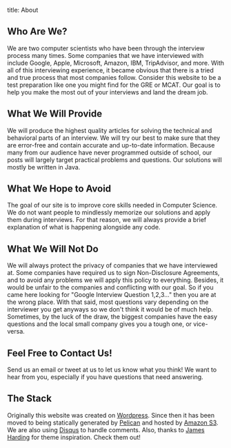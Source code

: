 title: About

<h2>Who Are We?</h2>
<p>We are two computer scientists who have been through the interview process many times.  Some companies that we have interviewed with include Google, Apple, Microsoft, Amazon, IBM, TripAdvisor, and more.  With all of this interviewing experience, it became obvious that there is a tried and true process that most companies follow.  Consider this website to be a test preparation like one you might find for the GRE or MCAT.  Our goal is to help you make the most out of your interviews and land the dream job.</p>

<h2>What We Will Provide</h2>
<p>We will produce the highest quality articles for solving the technical and behavioral parts of an interview.  We will try our best to make sure that they are error-free and contain accurate and up-to-date information.  Because many from our audience have never programmed outside of school, our posts will largely target practical problems and questions.  Our solutions will mostly be written in Java.</p>

<h2>What We Hope to Avoid</h2>
<p>The goal of our site is to improve core skills needed in Computer Science.  We do not want people to mindlessly memorize our solutions and apply them during interviews.  For that reason, we will always provide a brief explanation of what is happening alongside any code.</p>

<h2>What We Will Not Do</h2>
<p>We will always protect the privacy of companies that we have interviewed at.  Some companies have required us to sign Non-Disclosure Agreements, and to avoid any problems we will apply this policy to everything.  Besides, it would be unfair to the companies and conflicting with our goal.  So if you came here looking for "Google Interview Question 1,2,3..." then you are at the wrong place.  With that said, most questions vary depending on the interviewer you get anyways so we don't think it would be of much help.  Sometimes, by the luck of the draw, the biggest companies have the easy questions and the local small company gives you a tough one, or vice-versa.</p>

<h2>Feel Free to Contact Us!</h2>
<p>Send us an email or tweet at us to let us know what you think!  We want to hear from you, especially if you have questions that need answering.</p>

<h2>The Stack</h2>
<p>Originally this website was created on <a href="http://wordpress.org/">Wordpress</a>.  Since then it has been moved to being statically generated by <a href="http://getpelican.com">Pelican</a> and hosted by <a href="http://aws.amazon.com/s3/">Amazon S3</a>.  We are also using <a href="http://disqus.com/">Disqus</a> to handle comments.  Also, thanks to <a href="http://www.jamesharding.ca/">James Harding</a> for theme inspiration.  Check them out!</p>